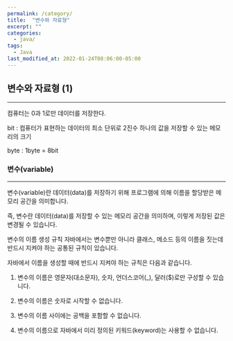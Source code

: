 ```yaml
---
permalink: /category/
title:  "변수와 자료형"
excerpt: ""
categories:
  - java/
tags:
  - Java
last_modified_at: 2022-01-24T08:06:00-05:00
---
```



## 변수와 자료형 (1)
---
컴퓨터는 0과 1로만 데이터를 저장한다. 

bit : 컴퓨터가 표현하는 데이터의 최소 단위로 2진수 하나의 값을 저장할 수 있는 메모리의 크기 

byte : 1byte = 8bit 


### 변수(variable)
---
변수(variable)란 데이터(data)를 저장하기 위해 프로그램에 의해 이름을 할당받은 메모리 공간을 의미합니다.

즉, 변수란 데이터(data)를 저장할 수 있는 메모리 공간을 의미하며, 이렇게 저장된 값은 변경될 수 있습니다.

변수의 이름 생성 규칙
자바에서는 변수뿐만 아니라 클래스, 메소드 등의 이름을 짓는데 반드시 지켜야 하는 공통된 규칙이 있습니다.

자바에서 이름을 생성할 때에 반드시 지켜야 하는 규칙은 다음과 같습니다.
1. 변수의 이름은 영문자(대소문자), 숫자, 언더스코어(_), 달러($)로만 구성할 수 있습니다.

2. 변수의 이름은 숫자로 시작할 수 없습니다.

3. 변수의 이름 사이에는 공백을 포함할 수 없습니다.

4. 변수의 이름으로 자바에서 미리 정의된 키워드(keyword)는 사용할 수 없습니다.
